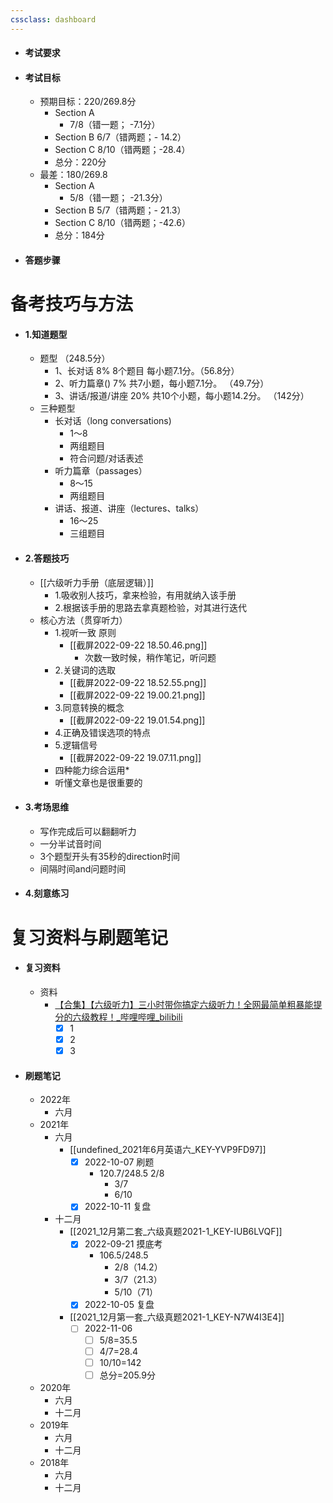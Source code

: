 ```yaml
---
cssclass: dashboard
---
```


- #### 考试要求
- #### 考试目标
	- 预期目标：220/269.8分
		- Section A  
			- 7/8（错一题； -7.1分）
		- Section B
			6/7（错两题；- 14.2）
		- Section  C
			8/10（错两题；-28.4）
		- 总分：220分
	- 最差：180/269.8
		- Section A  
			- 5/8（错一题； -21.3分）
		- Section B
			5/7（错两题；- 21.3）
		- Section  C
			8/10（错两题；-42.6）
		- 总分：184分
- #### 答题步骤
# 备考技巧与方法
- #### 1.知道题型
	- 题型 （248.5分）
		- 1、长对话 8% 8个题目 每小题7.1分。（56.8分）
		- 2、听力篇章() 7% 共7小题，每小题7.1分。 （49.7分）
		- 3、讲话/报道/讲座 20% 共10个小题，每小题14.2分。 （142分）
	- 三种题型
		- 长对话（long conversations) 
			- 1～8
			- 两组题目
			- 符合问题/对话表述
		- 听力篇章（passages）
			- 8～15
			- 两组题目
		- 讲话、报道、讲座（lectures、talks）
			- 16～25
			- 三组题目
- #### 2.答题技巧
	- [[六级听力手册（底层逻辑）]]
		- 1.吸收别人技巧，拿来检验，有用就纳入该手册
		- 2.根据该手册的思路去拿真题检验，对其进行迭代
	- 核心方法（贯穿听力）
		- 1.视听一致 原则
			- [[截屏2022-09-22 18.50.46.png]]
				- 次数一致时候，稍作笔记，听问题
		- 2.关键词的选取
			- [[截屏2022-09-22 18.52.55.png]]
			- [[截屏2022-09-22 19.00.21.png]]
		- 3.同意转换的概念
			- [[截屏2022-09-22 19.01.54.png]]
		- 4.正确及错误选项的特点
		- 5.逻辑信号
			- [[截屏2022-09-22 19.07.11.png]]
		-  四种能力综合运用* 
		- 听懂文章也是很重要的
- #### 3.考场思维
	- 写作完成后可以翻翻听力
	- 一分半试音时间
	- 3个题型开头有35秒的direction时间
	- 间隔时间and问题时间
- #### 4.刻意练习

# 复习资料与刷题笔记
- #### 复习资料
	- 资料
		- [【合集】【六级听力】三小时带你搞定六级听力！全网最简单粗暴能提分的六级教程！_哔哩哔哩_bilibili](https://www.bilibili.com/video/BV1cr4y1c7nZ?spm_id_from=333.999.0.0&vd_source=025a435f75f64171dd9cd96896be80a4)
			- [x] 1
			- [x] 2
			- [x] 3
- #### 刷题笔记
	- 2022年
		- 六月
	- 2021年
		- 六月
			- [[undefined_2021年6月英语六_KEY-YVP9FD97]]
				- [x] 2022-10-07 刷题
					- 120.7/248.5
						  2/8
						- 3/7
						- 6/10
				- [x] 2022-10-11 复盘
		- 十二月
			- [[2021_12月第二套_六级真题2021-1_KEY-IUB6LVQF]]
				- [x] 2022-09-21 摸底考 
					- 106.5/248.5
						- 2/8（14.2）
						- 3/7（21.3）
						- 5/10（71）
				- [x] 2022-10-05 复盘
			- [[2021_12月第一套_六级真题2021-1_KEY-N7W4I3E4]]
				- [ ] 2022-11-06
					- [ ] 5/8=35.5
					- [ ] 4/7=28.4
					- [ ] 10/10=142
					- [ ] 总分=205.9分
	- 2020年
		- 六月
		- 十二月
	- 2019年
		- 六月
		- 十二月
	- 2018年
		- 六月
		- 十二月
